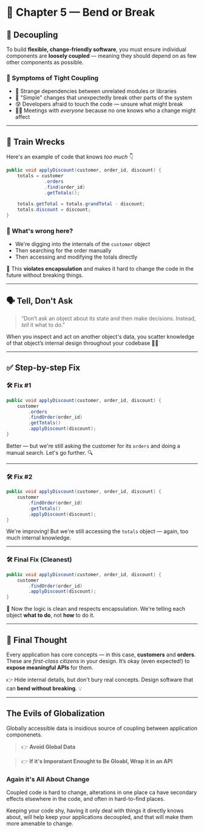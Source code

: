 # 📖 **Chapter 5 — Bend or Break**

## 🔄 **Decoupling**

To build **flexible, change-friendly software**, you must ensure individual components are **loosely coupled** — meaning they should depend on as few other components as possible.

### 🚨 Symptoms of Tight Coupling

* 🔁 Strange dependencies between unrelated modules or libraries
* 🧩 "Simple" changes that unexpectedly break other parts of the system
* 😰 Developers afraid to touch the code — unsure what might break
* 🧑‍💼 Meetings with *everyone* because no one knows who a change might affect

---

## 🚂 **Train Wrecks**

Here's an example of code that knows *too much* 👇

```java
public void applyDiscount(customer, order_id, discount) {
    totals = customer
              .orders
              .find(order_id)
              .getTotals();
              
    totals.getTotal = totals.grandTotal - discount;
    totals.discount = discount;
}
```

### 😬 What's wrong here?

* We're digging into the internals of the `customer` object
* Then searching for the order manually
* Then accessing and modifying the totals directly

📛 This **violates encapsulation** and makes it hard to change the code in the future without breaking things.

---

## 🗣️ **Tell, Don't Ask**

> “Don’t ask an object about its state and then make decisions. Instead, *tell* it what to do.”

When you inspect and act on another object's data, you scatter knowledge of that object’s internal design throughout your codebase 😵‍💫

---

## ✅ Step-by-step Fix

### 🛠️ **Fix #1**

```java
public void applyDiscount(customer, order_id, discount) {
    customer
        .orders
        .findOrder(order_id)
        .getTotals()
        .applyDiscount(discount);
}
```

Better — but we're still asking the customer for its `orders` and doing a manual search. Let's go further. 🔍

---

### 🛠️ **Fix #2**

```java
public void applyDiscount(customer, order_id, discount) {
    customer
        .findOrder(order_id)
        .getTotals()
        .applyDiscount(discount);
}
```

We're improving! But we're still accessing the `totals` object — again, too much internal knowledge.

---

### 🛠️ **Final Fix (Cleanest)**

```java
public void applyDiscount(customer, order_id, discount) {
    customer
        .findOrder(order_id)
        .applyDiscount(discount);
}
```

🎉 Now the logic is clean and respects encapsulation. We're telling each object **what to do**, not **how** to do it.

---

## 🧠 Final Thought

Every application has core concepts — in this case, **customers** and **orders**. These are *first-class citizens* in your design. It’s okay (even expected!) to **expose meaningful APIs** for them.

👉 Hide internal details, but don't bury real concepts.
Design software that can **bend without breaking**. 💡

---

## **The Evils of Globalization**

Globally accessible data is insidious source of coupling between application componenets.

> 👉 **Avoid Global Data**

> 👉 **If it's Imporatant Enought to Be Gloabl, Wrap it in  an API**

### **Again it's All About Change**

Coupled code is hard to change, alterations in one place ca have secondary effects elsewhere in the code, and often in hard-to-find places.

Keeping your code shy, having it only deal with things it directly knows about, will help keep your applications decoupled, and that will make them more amenable to change.
